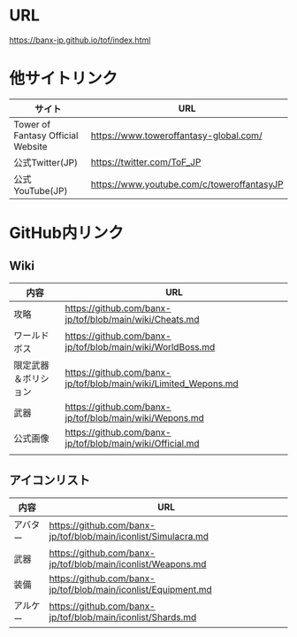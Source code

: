 # URL
https://banx-jp.github.io/tof/index.html

# 他サイトリンク
| サイト | URL |
| --- | --- |
| Tower of Fantasy Official Website | https://www.toweroffantasy-global.com/ |
| 公式Twitter(JP) | https://twitter.com/ToF_JP |
| 公式YouTube(JP) | https://www.youtube.com/c/toweroffantasyJP |


# GitHub内リンク

## Wiki

| 内容 | URL |
| --- | --- |
| 攻略 | https://github.com/banx-jp/tof/blob/main/wiki/Cheats.md |
| ワールドボス | https://github.com/banx-jp/tof/blob/main/wiki/WorldBoss.md |
| 限定武器＆ボリション | https://github.com/banx-jp/tof/blob/main/wiki/Limited_Wepons.md |
| 武器 | https://github.com/banx-jp/tof/blob/main/wiki/Wepons.md |
| 公式画像 | https://github.com/banx-jp/tof/blob/main/wiki/Official.md |
|  |  |

## アイコンリスト

| 内容 | URL |
| --- | --- |
| アバター | https://github.com/banx-jp/tof/blob/main/iconlist/Simulacra.md |
| 武器 | https://github.com/banx-jp/tof/blob/main/iconlist/Weapons.md |
| 装備 | https://github.com/banx-jp/tof/blob/main/iconlist/Equipment.md |
| アルケー | https://github.com/banx-jp/tof/blob/main/iconlist/Shards.md |
